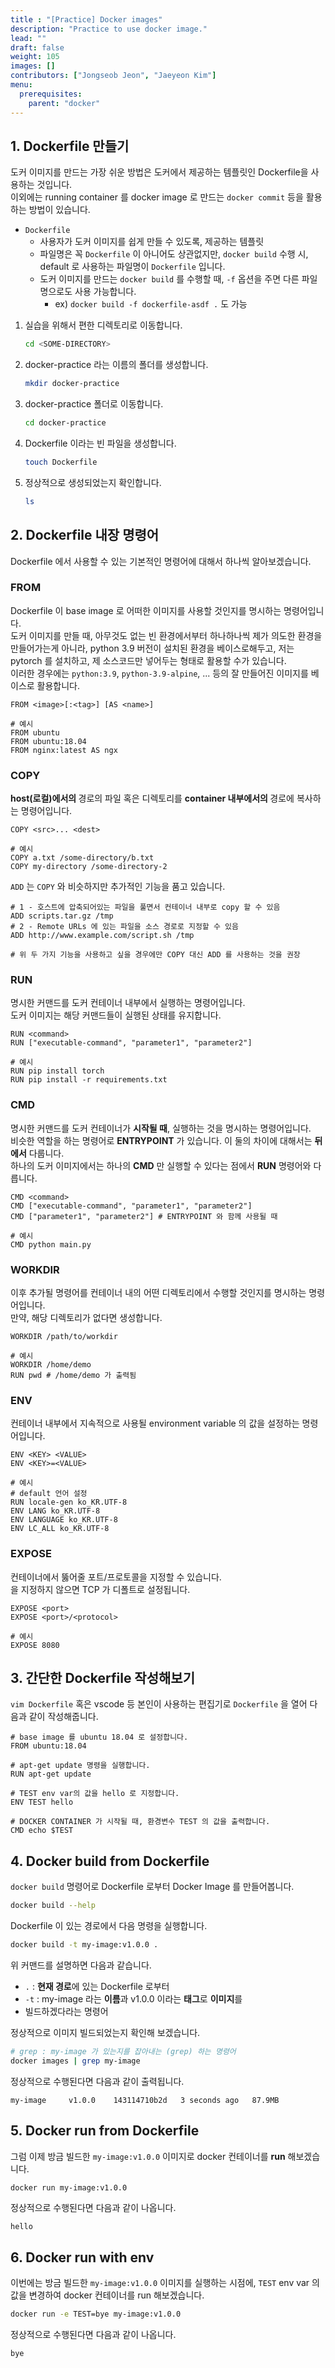 ```yaml
---
title : "[Practice] Docker images"
description: "Practice to use docker image."
lead: ""
draft: false
weight: 105
images: []
contributors: ["Jongseob Jeon", "Jaeyeon Kim"]
menu:
  prerequisites:
    parent: "docker"
---
```



 



## 1. Dockerfile 만들기

도커 이미지를 만드는 가장 쉬운 방법은 도커에서 제공하는 템플릿인 Dockerfile을 사용하는 것입니다.  
이외에는 running container 를 docker image 로 만드는 `docker commit` 등을 활용하는 방법이 있습니다.

- `Dockerfile`
  - 사용자가 도커 이미지를 쉽게 만들 수 있도록, 제공하는 템플릿
  - 파일명은 꼭 `Dockerfile` 이 아니어도 상관없지만, `docker build` 수행 시, default 로 사용하는 파일명이 `Dockerfile` 입니다.
  - 도커 이미지를 만드는 `docker build` 를 수행할 때, `-f` 옵션을 주면 다른 파일명으로도 사용 가능합니다.
    - ex) `docker build -f dockerfile-asdf .` 도 가능

1. 실습을 위해서 편한 디렉토리로 이동합니다.

    ```bash
    cd <SOME-DIRECTORY>
    ```

2. docker-practice 라는 이름의 폴더를 생성합니다.

    ```bash
    mkdir docker-practice
    ```

3. docker-practice 폴더로 이동합니다.

    ```bash
    cd docker-practice
    ```

4. Dockerfile 이라는 빈 파일을 생성합니다.

    ```bash
    touch Dockerfile
    ```

5. 정상적으로 생성되었는지 확인합니다.

    ```bash
    ls
    ```

## 2. Dockerfile 내장 명령어

Dockerfile 에서 사용할 수 있는 기본적인 명령어에 대해서 하나씩 알아보겠습니다.

### FROM

Dockerfile 이 base image 로 어떠한 이미지를 사용할 것인지를 명시하는 명령어입니다.  
도커 이미지를 만들 때, 아무것도 없는 빈 환경에서부터 하나하나씩 제가 의도한 환경을 만들어가는게 아니라, python 3.9 버전이 설치된 환경을 베이스로해두고, 저는 pytorch 를 설치하고, 제 소스코드만 넣어두는 형태로 활용할 수가 있습니다.  
이러한 경우에는 `python:3.9`, `python-3.9-alpine`, ... 등의 잘 만들어진 이미지를 베이스로 활용합니다.

```docker
FROM <image>[:<tag>] [AS <name>]

# 예시
FROM ubuntu
FROM ubuntu:18.04
FROM nginx:latest AS ngx
```

### COPY

**host(로컬)에서의 <src>** 경로의 파일 혹은 디렉토리를 **container 내부에서의 <dest>** 경로에 복사하는 명령어입니다.

```docker
COPY <src>... <dest>

# 예시
COPY a.txt /some-directory/b.txt
COPY my-directory /some-directory-2
```

`ADD` 는 `COPY` 와 비슷하지만 추가적인 기능을 품고 있습니다.

```docker
# 1 - 호스트에 압축되어있는 파일을 풀면서 컨테이너 내부로 copy 할 수 있음
ADD scripts.tar.gz /tmp
# 2 - Remote URLs 에 있는 파일을 소스 경로로 지정할 수 있음
ADD http://www.example.com/script.sh /tmp

# 위 두 가지 기능을 사용하고 싶을 경우에만 COPY 대신 ADD 를 사용하는 것을 권장
```

### RUN

명시한 커맨드를 도커 컨테이너 내부에서 실행하는 명령어입니다.  
도커 이미지는 해당 커맨드들이 실행된 상태를 유지합니다.

```docker
RUN <command>
RUN ["executable-command", "parameter1", "parameter2"]

# 예시
RUN pip install torch
RUN pip install -r requirements.txt
```

### CMD

명시한 커맨드를 도커 컨테이너가 **시작될 때**, 실행하는 것을 명시하는 명령어입니다.  
비슷한 역할을 하는 명령어로 **ENTRYPOINT** 가 있습니다. 이 둘의 차이에 대해서는 **뒤에서** 다룹니다.  
하나의 도커 이미지에서는 하나의 **CMD** 만 실행할 수 있다는 점에서 **RUN** 명령어와 다릅니다.

```docker
CMD <command>
CMD ["executable-command", "parameter1", "parameter2"]
CMD ["parameter1", "parameter2"] # ENTRYPOINT 와 함께 사용될 때

# 예시
CMD python main.py
```

### WORKDIR

이후 추가될 명령어를 컨테이너 내의 어떤 디렉토리에서 수행할 것인지를 명시하는 명령어입니다.  
만약, 해당 디렉토리가 없다면 생성합니다.

```docker
WORKDIR /path/to/workdir

# 예시
WORKDIR /home/demo
RUN pwd # /home/demo 가 출력됨
```

### ENV

컨테이너 내부에서 지속적으로 사용될 environment variable 의 값을 설정하는 명령어입니다.

```docker
ENV <KEY> <VALUE>
ENV <KEY>=<VALUE>

# 예시
# default 언어 설정
RUN locale-gen ko_KR.UTF-8
ENV LANG ko_KR.UTF-8
ENV LANGUAGE ko_KR.UTF-8
ENV LC_ALL ko_KR.UTF-8
```

### EXPOSE

컨테이너에서 뚫어줄 포트/프로토콜을 지정할 수 있습니다.  
<protocol> 을 지정하지 않으면 TCP 가 디폴트로 설정됩니다.

```docker
EXPOSE <port>
EXPOSE <port>/<protocol>

# 예시
EXPOSE 8080
```

## 3. 간단한 Dockerfile 작성해보기

`vim Dockerfile` 혹은 vscode 등 본인이 사용하는 편집기로 `Dockerfile` 을 열어 다음과 같이 작성해줍니다.

```docker
# base image 를 ubuntu 18.04 로 설정합니다.
FROM ubuntu:18.04

# apt-get update 명령을 실행합니다.
RUN apt-get update

# TEST env var의 값을 hello 로 지정합니다.
ENV TEST hello

# DOCKER CONTAINER 가 시작될 때, 환경변수 TEST 의 값을 출력합니다.
CMD echo $TEST
```

## 4. Docker build from Dockerfile

`docker build` 명령어로 Dockerfile 로부터 Docker Image 를 만들어봅니다.

```bash
docker build --help
```

Dockerfile 이 있는 경로에서 다음 명령을 실행합니다.

```bash
docker build -t my-image:v1.0.0 .
```

위 커맨드를 설명하면 다음과 같습니다.

- `.` : **현재 경로**에 있는 Dockerfile 로부터
- `-t` : my-image 라는 **이름**과 v1.0.0 이라는 **태그**로 **이미지**를
- 빌드하겠다라는 명령어

정상적으로 이미지 빌드되었는지 확인해 보겠습니다.

```bash
# grep : my-image 가 있는지를 잡아내는 (grep) 하는 명령어
docker images | grep my-image
```

정상적으로 수행된다면 다음과 같이 출력됩니다.

```text
my-image     v1.0.0    143114710b2d   3 seconds ago   87.9MB
```

## 5. Docker run from Dockerfile

그럼 이제 방금 빌드한 `my-image:v1.0.0` 이미지로 docker 컨테이너를 **run** 해보겠습니다.

```bash
docker run my-image:v1.0.0
```

정상적으로 수행된다면 다음과 같이 나옵니다.

```text
hello
```

## 6. Docker run with env

이번에는 방금 빌드한 `my-image:v1.0.0` 이미지를 실행하는 시점에, `TEST` env var 의 값을 변경하여 docker 컨테이너를 run 해보겠습니다.

```bash
docker run -e TEST=bye my-image:v1.0.0
```

정상적으로 수행된다면 다음과 같이 나옵니다.

```text
bye
```
